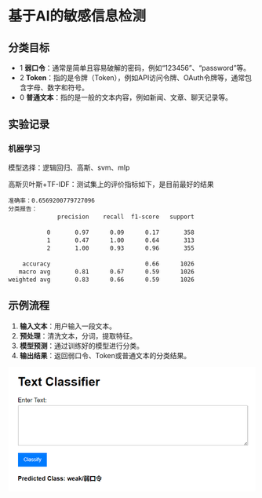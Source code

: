 # 基于AI的敏感信息检测

## **分类目标**

- 1 **弱口令**：通常是简单且容易破解的密码，例如“123456”、“password”等。
- 2 **Token**：指的是令牌（Token），例如API访问令牌、OAuth令牌等，通常包含字母、数字和符号。
- 0 **普通文本**：指的是一般的文本内容，例如新闻、文章、聊天记录等。

##  **实验记录**

### 机器学习

模型选择：逻辑回归、高斯、svm、mlp

高斯贝叶斯+TF-IDF：测试集上的评价指标如下，是目前最好的结果

```
准确率：0.6569200779727096
分类报告：
              precision    recall  f1-score   support

           0       0.97      0.09      0.17       358
           1       0.47      1.00      0.64       313
           2       1.00      0.93      0.96       355

    accuracy                           0.66      1026
   macro avg       0.81      0.67      0.59      1026
weighted avg       0.83      0.66      0.59      1026
```



## 示例流程

1. **输入文本**：用户输入一段文本。
2. **预处理**：清洗文本，分词，提取特征。
3. **模型预测**：通过训练好的模型进行分类。
4. **输出结果**：返回弱口令、Token或普通文本的分类结果。

<img src="./assets/image-20250213231416400.png" alt="image-20250213231416400" style="zoom:67%;" />
